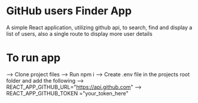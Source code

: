 # GitHub users Finder App
A simple React application, utilizing github api, to search, find and display a list of users, also a single route to display more user details

# To run app
--> Clone project files
--> Run npm i
--> Create .env file in the projects root folder and add the following
    --> REACT_APP_GITHUB_URL="https://api.github.com"
    --> REACT_APP_GITHUB_TOKEN ="your_token_here"